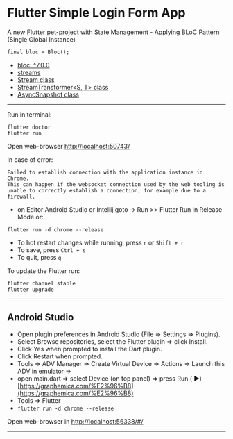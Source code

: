 # Flutter Simple Login Form App

A new Flutter pet-project with State Management - Applying BLoC Pattern (Single Global Instance)

```
final bloc = Bloc();
```

* [bloc: ^7.0.0](https://pub.dev/packages/bloc)
* [streams](https://dart.dev/tutorials/language/streams)
* [Stream<T> class](https://api.dart.dev/stable/2.10.5/dart-async/Stream-class.html)
* [StreamTransformer<S, T> class](https://api.dart.dev/stable/2.10.5/dart-async/StreamTransformer-class.html)
* [AsyncSnapshot<T> class](https://api.flutter.dev/flutter/widgets/AsyncSnapshot-class.html)

---------

Run in terminal:

``` 
flutter doctor
flutter run
```

Open web-browser [http://localhost:50743/](http://localhost:50743/)

In case of error:

``` 
Failed to establish connection with the application instance in Chrome.
This can happen if the websocket connection used by the web tooling is unable to correctly establish a connection, for example due to a firewall.
```

- on Editor Android Studio or Intellij goto -> Run >> Flutter Run In Release Mode or:

``` 
flutter run -d chrome --release
```

- To hot restart changes while running, press ```r``` or ```Shift + r```
- To save, press ```Ctrl + s```
- To quit, press ```q```

To update the Flutter run:

``` 
flutter channel stable
flutter upgrade 
```

------

## Android Studio

- Open plugin preferences in Android Studio (File => Settings => Plugins).
- Select Browse repositories, select the Flutter plugin => click Install.
- Click Yes when prompted to install the Dart plugin.
- Click Restart when prompted.
- Tools => ADV Manager => Create Virtual Device => Actions => Launch this ADV in emulator =>
- open main.dart => select Device (on top panel) => press Run (
  &#9658;) [https://graphemica.com/%E2%96%B8](https://graphemica.com/%E2%96%B8)
- Tools => Flutter
- ```flutter run -d chrome --release```

Open web-browser in [http://localhost:56338/#/](http://localhost:56338/#/)

------